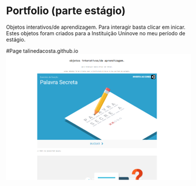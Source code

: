 # Portfolio (parte estágio)
Objetos interativos/de aprendizagem.
Para interagir basta clicar em inicar.
Estes objetos foram criados para a Instituição Uninove no meu período de estágio.

#Page
talinedacosta.github.io
![Screenshot](/screenshot/screenshot.png)
